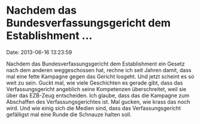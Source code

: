 Nachdem das Bundesverfassungsgericht dem Establishment \...
===========================================================

Date: 2013-06-16 13:23:59

Nachdem das Bundesverfassungsgericht dem Establishment ein Gesetz nach
dem anderen weggeschossen hat, rechne ich seit Jahren damit, dass mal
eine fette Kampagne gegen das Gericht losgeht. Und jetzt scheint es so
weit zu sein. Guckt mal, wie viele Geschichten es gerade gibt, dass das
Verfassungsgericht angeblich seine Kompetenzen überschreitet, weil sie
über das EZB-Zeug entscheiden. Ich glaube, dass das die Kampagne zum
Abschaffen des Verfassungsgerichtes ist. Mal gucken, wie krass das noch
wird. Und wie einig sich die Medien sind, dass das Verfassungsgericht
gefälligst mal eine Runde die Schnauze halten soll.
